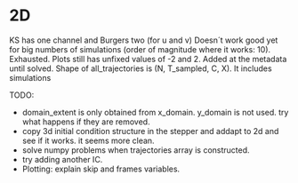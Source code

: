 # 2D
KS has one channel and Burgers two (for u and v)
Doesn´t work good yet for big numbers of simulations (order of magnitude where it works: 10). Exhausted.
Plots still has unfixed values of -2 and 2. Added at the metadata until solved.
Shape of all_trajectories is (N, T_sampled, C, X). It includes simulations

TODO:
- domain_extent is only obtained from x_domain. y_domain is not used. try what happens if they are removed.
- copy 3d initial condition structure in the stepper and addapt to 2d and see if it works. it seems more clean.
- solve numpy problems when trajectories array is constructed.
- try adding another IC.
- Plotting: explain skip and frames variables.